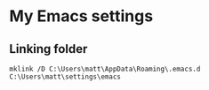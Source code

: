 # My Emacs settings

## Linking folder

	mklink /D C:\Users\matt\AppData\Roaming\.emacs.d C:\Users\matt\settings\emacs
